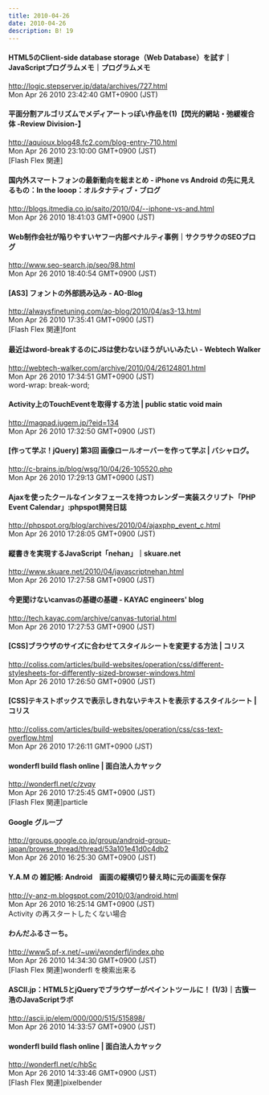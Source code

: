 ```yaml
---
title: 2010-04-26
date: 2010-04-26
description: B! 19
---
```


#### HTML5のClient-side database storage（Web Database）を試す｜JavaScriptプログラムメモ｜プログラムメモ
http://logic.stepserver.jp/data/archives/727.html<br>
Mon Apr 26 2010 23:42:40 GMT+0900 (JST)<br>


#### 平面分割アルゴリズムでメディアートっぽい作品を(1)【閃光的網站・弛緩複合体 -Review Division-】
http://aquioux.blog48.fc2.com/blog-entry-710.html<br>
Mon Apr 26 2010 23:10:00 GMT+0900 (JST)<br>
[Flash Flex 関連]


#### 国内外スマートフォンの最新動向を総まとめ - iPhone vs Android の先に見えるもの：In the looop：オルタナティブ・ブログ
http://blogs.itmedia.co.jp/saito/2010/04/--iphone-vs-and.html<br>
Mon Apr 26 2010 18:41:03 GMT+0900 (JST)<br>


#### Web制作会社が陥りやすいヤフー内部ペナルティ事例｜サクラサクのSEOブログ
http://www.seo-search.jp/seo/98.html<br>
Mon Apr 26 2010 18:40:54 GMT+0900 (JST)<br>


#### [AS3] フォントの外部読み込み - AO-Blog
http://alwaysfinetuning.com/ao-blog/2010/04/as3-13.html<br>
Mon Apr 26 2010 17:35:41 GMT+0900 (JST)<br>
[Flash Flex 関連]font


#### 最近はword-breakするのにJSは使わないほうがいいみたい - Webtech Walker
http://webtech-walker.com/archive/2010/04/26124801.html<br>
Mon Apr 26 2010 17:34:51 GMT+0900 (JST)<br>
word-wrap: break-word;


#### Activity上のTouchEventを取得する方法 | public static void main
http://magpad.jugem.jp/?eid=134<br>
Mon Apr 26 2010 17:32:50 GMT+0900 (JST)<br>


#### [作って学ぶ！jQuery] 第3回 画像ロールオーバーを作って学ぶ | バシャログ。
http://c-brains.jp/blog/wsg/10/04/26-105520.php<br>
Mon Apr 26 2010 17:29:13 GMT+0900 (JST)<br>


#### Ajaxを使ったクールなインタフェースを持つカレンダー実装スクリプト「PHP Event Calendar」:phpspot開発日誌
http://phpspot.org/blog/archives/2010/04/ajaxphp_event_c.html<br>
Mon Apr 26 2010 17:28:05 GMT+0900 (JST)<br>


#### 縦書きを実現するJavaScript「nehan」｜skuare.net
http://www.skuare.net/2010/04/javascriptnehan.html<br>
Mon Apr 26 2010 17:27:58 GMT+0900 (JST)<br>


#### 今更聞けないcanvasの基礎の基礎 - KAYAC engineers' blog
http://tech.kayac.com/archive/canvas-tutorial.html<br>
Mon Apr 26 2010 17:27:53 GMT+0900 (JST)<br>


####   [CSS]ブラウザのサイズに合わせてスタイルシートを変更する方法 | コリス
http://coliss.com/articles/build-websites/operation/css/different-stylesheets-for-differently-sized-browser-windows.html<br>
Mon Apr 26 2010 17:26:50 GMT+0900 (JST)<br>


####   [CSS]テキストボックスで表示しきれないテキストを表示するスタイルシート | コリス
http://coliss.com/articles/build-websites/operation/css/css-text-overflow.html<br>
Mon Apr 26 2010 17:26:11 GMT+0900 (JST)<br>


#### wonderfl build flash online | 面白法人カヤック
http://wonderfl.net/c/zvqy<br>
Mon Apr 26 2010 17:25:45 GMT+0900 (JST)<br>
[Flash Flex 関連]particle


#### Google グループ
http://groups.google.co.jp/group/android-group-japan/browse_thread/thread/53a101e41d0c4db2<br>
Mon Apr 26 2010 16:25:30 GMT+0900 (JST)<br>


#### Y.A.M の 雑記帳: Android　画面の縦横切り替え時に元の画面を保存
http://y-anz-m.blogspot.com/2010/03/android.html<br>
Mon Apr 26 2010 16:25:14 GMT+0900 (JST)<br>
Activity の再スタートしたくない場合


#### わんだふるさーち。
http://www5.pf-x.net/~uwi/wonderfl/index.php<br>
Mon Apr 26 2010 14:34:30 GMT+0900 (JST)<br>
[Flash Flex 関連]wonderfl を検索出来る


#### ASCII.jp：HTML5とjQueryでブラウザーがペイントツールに！ (1/3)｜古籏一浩のJavaScriptラボ
http://ascii.jp/elem/000/000/515/515898/<br>
Mon Apr 26 2010 14:33:57 GMT+0900 (JST)<br>


#### wonderfl build flash online | 面白法人カヤック
http://wonderfl.net/c/hbSc<br>
Mon Apr 26 2010 14:33:46 GMT+0900 (JST)<br>
[Flash Flex 関連]pixelbender


